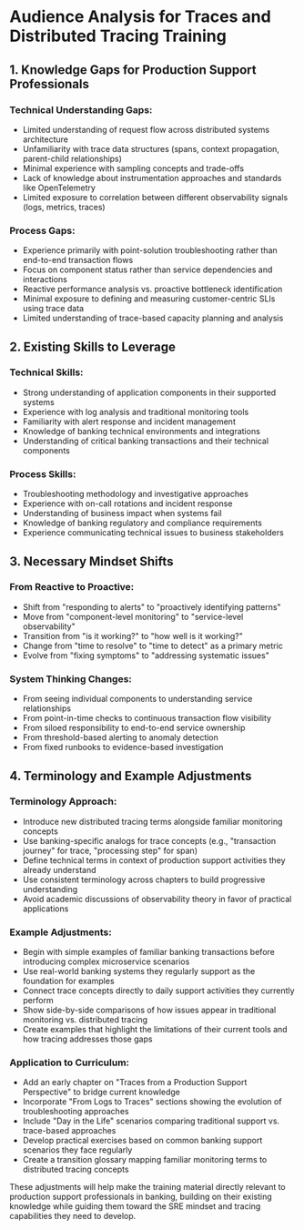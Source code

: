 # Audience Analysis for Traces and Distributed Tracing Training

## 1. Knowledge Gaps for Production Support Professionals

### Technical Understanding Gaps:
- Limited understanding of request flow across distributed systems architecture
- Unfamiliarity with trace data structures (spans, context propagation, parent-child relationships)
- Minimal experience with sampling concepts and trade-offs
- Lack of knowledge about instrumentation approaches and standards like OpenTelemetry
- Limited exposure to correlation between different observability signals (logs, metrics, traces)

### Process Gaps:
- Experience primarily with point-solution troubleshooting rather than end-to-end transaction flows
- Focus on component status rather than service dependencies and interactions
- Reactive performance analysis vs. proactive bottleneck identification
- Minimal exposure to defining and measuring customer-centric SLIs using trace data
- Limited understanding of trace-based capacity planning and analysis

## 2. Existing Skills to Leverage

### Technical Skills:
- Strong understanding of application components in their supported systems
- Experience with log analysis and traditional monitoring tools
- Familiarity with alert response and incident management
- Knowledge of banking technical environments and integrations
- Understanding of critical banking transactions and their technical components

### Process Skills:
- Troubleshooting methodology and investigative approaches
- Experience with on-call rotations and incident response
- Understanding of business impact when systems fail
- Knowledge of banking regulatory and compliance requirements
- Experience communicating technical issues to business stakeholders

## 3. Necessary Mindset Shifts

### From Reactive to Proactive:
- Shift from "responding to alerts" to "proactively identifying patterns"
- Move from "component-level monitoring" to "service-level observability"
- Transition from "is it working?" to "how well is it working?"
- Change from "time to resolve" to "time to detect" as a primary metric
- Evolve from "fixing symptoms" to "addressing systematic issues"

### System Thinking Changes:
- From seeing individual components to understanding service relationships
- From point-in-time checks to continuous transaction flow visibility
- From siloed responsibility to end-to-end service ownership
- From threshold-based alerting to anomaly detection
- From fixed runbooks to evidence-based investigation

## 4. Terminology and Example Adjustments

### Terminology Approach:
- Introduce new distributed tracing terms alongside familiar monitoring concepts
- Use banking-specific analogs for trace concepts (e.g., "transaction journey" for trace, "processing step" for span)
- Define technical terms in context of production support activities they already understand
- Use consistent terminology across chapters to build progressive understanding
- Avoid academic discussions of observability theory in favor of practical applications

### Example Adjustments:
- Begin with simple examples of familiar banking transactions before introducing complex microservice scenarios
- Use real-world banking systems they regularly support as the foundation for examples
- Connect trace concepts directly to daily support activities they currently perform
- Show side-by-side comparisons of how issues appear in traditional monitoring vs. distributed tracing
- Create examples that highlight the limitations of their current tools and how tracing addresses those gaps

### Application to Curriculum:
- Add an early chapter on "Traces from a Production Support Perspective" to bridge current knowledge
- Incorporate "From Logs to Traces" sections showing the evolution of troubleshooting approaches
- Include "Day in the Life" scenarios comparing traditional support vs. trace-based approaches
- Develop practical exercises based on common banking support scenarios they face regularly
- Create a transition glossary mapping familiar monitoring terms to distributed tracing concepts

These adjustments will help make the training material directly relevant to production support professionals in banking, building on their existing knowledge while guiding them toward the SRE mindset and tracing capabilities they need to develop.